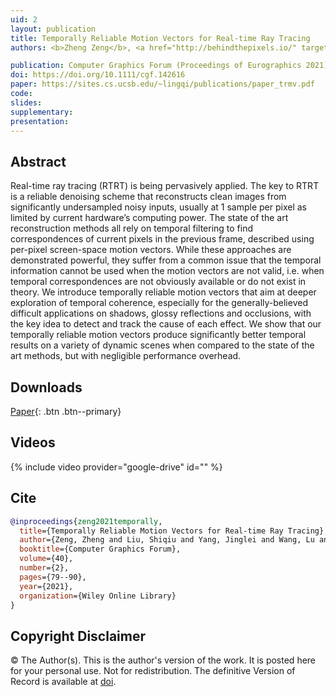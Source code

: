 ```yaml
---
uid: 2
layout: publication
title: Temporally Reliable Motion Vectors for Real-time Ray Tracing
authors: <b>Zheng Zeng</b>, <a href="http://behindthepixels.io/" target="_blank">Shiqiu (Edward) Liu</a>, Jinglei Yang, <a href="http://vr.sdu.edu.cn/info/1010/1060.htm" target="_blank">Lu Wang</a>, <a href="https://sites.cs.ucsb.edu/~lingqi/" target="_blank">Ling-Qi Yan</a>

publication: Computer Graphics Forum (Proceedings of Eurographics 2021)
doi: https://doi.org/10.1111/cgf.142616
paper: https://sites.cs.ucsb.edu/~lingqi/publications/paper_trmv.pdf
code:
slides:
supplementary:
presentation:
---
```


## Abstract

Real-time ray tracing (RTRT) is being pervasively applied. The key to RTRT is a reliable denoising scheme that reconstructs clean images from significantly undersampled noisy inputs, usually at 1 sample per pixel as limited by current hardware’s computing power. The state of the art reconstruction methods all rely on temporal filtering to find correspondences of current pixels in the previous frame, described using per-pixel screen-space motion vectors. While these approaches are demonstrated powerful, they suffer from a common issue that the temporal information cannot be used when the motion vectors are not valid, i.e. when temporal correspondences are not obviously available or do not exist in theory.
We introduce temporally reliable motion vectors that aim at deeper exploration of temporal coherence, especially for the generally-believed difficult applications on shadows, glossy reflections and occlusions, with the key idea to detect and track the cause of each effect. We show that our temporally reliable motion vectors produce significantly better temporal results on a variety of dynamic scenes when compared to the state of the art methods, but with negligible performance overhead.

## Downloads

[Paper](https://sites.cs.ucsb.edu/~lingqi/publications/paper_trmv.pdf){: .btn .btn--primary}


## Videos

{% include video provider="google-drive" id="" %}

## Cite

```bib
@inproceedings{zeng2021temporally,
  title={Temporally Reliable Motion Vectors for Real-time Ray Tracing},
  author={Zeng, Zheng and Liu, Shiqiu and Yang, Jinglei and Wang, Lu and Yan, Ling-Qi},
  booktitle={Computer Graphics Forum},
  volume={40},
  number={2},
  pages={79--90},
  year={2021},
  organization={Wiley Online Library}
}
```

## Copyright Disclaimer
© The Author(s). This is the author's version of the work. It is posted here for your personal use. Not for redistribution. The definitive Version of Record is available at [doi](https://doi.org/10.1111/cgf.142616).
